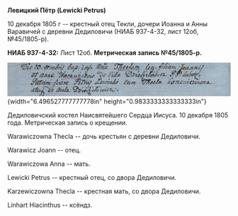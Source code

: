 **Левицкий Пётр (Lewicki Petrus)**

10 декабря 1805 г -- крестный отец Текли, дочери Иоанна и Анны Варавичей
с деревни Дедиловичи (НИАБ 937-4-32, лист 12об, №45/1805-р).

**НИАБ 937-4-32:** Лист 12об. **Метрическая запись №45/1805-р.**

![](./media/ce4bbec914f892c4f656882896c31400fa6b75c6.png){width="6.496527777777778in"
height="0.9833333333333333in"}

Дедиловичский костел Наисвятейшего Сердца Иисуса. 10 декабря 1805 года.
Метрическая запись о крещении.

Warawiczowna Thecla -- дочь крестьян с деревни Дедиловичи.

Warawicz Joann -- отец.

Warawiczowa Anna -- мать.

Lewicki Petrus -- крестный отец, со двора Дедиловичи.

Karzewiczowna Thecla -- крестная мать, со двора Дедиловичи.

Linhart Hiacinthus -- ксёндз.

